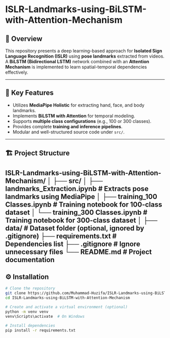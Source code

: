 # ISLR-Landmarks-using-BiLSTM-with-Attention-Mechanism

## 📘 Overview
This repository presents a deep learning-based approach for **Isolated Sign Language Recognition (ISLR)** using **pose landmarks** extracted from videos.  
A **BiLSTM (Bidirectional LSTM)** network combined with an **Attention Mechanism** is implemented to learn spatial-temporal dependencies effectively.

---

## 🧠 Key Features
- Utilizes **MediaPipe Holistic** for extracting hand, face, and body landmarks.
- Implements **BiLSTM with Attention** for temporal modeling.
- Supports **multiple class configurations** (e.g., 100 or 300 classes).
- Provides complete **training and inference pipelines**.
- Modular and well-structured source code under `src/`.

---

## 🏗️ Project Structure
ISLR-Landmarks-using-BiLSTM-with-Attention-Mechanism/
│
├── src/
│ ├── landmarks_Extraction.ipynb # Extracts pose landmarks using MediaPipe
│ ├── training_100 Classes.ipynb # Training notebook for 100-class dataset
│ └── training_300 Classes.ipynb # Training notebook for 300-class dataset
│
├── data/ # Dataset folder (optional, ignored by .gitignore)
├── requirements.txt # Dependencies list
├── .gitignore # Ignore unnecessary files
└── README.md # Project documentation
---

## ⚙️ Installation
```bash
# Clone the repository
git clone https://github.com/Muhammad-Huzifa/ISLR-Landmarks-using-BiLSTM-with-Attention-Mechanism.git
cd ISLR-Landmarks-using-BiLSTM-with-Attention-Mechanism

# Create and activate a virtual environment (optional)
python -m venv venv
venv\Scripts\activate  # On Windows

# Install dependencies
pip install -r requirements.txt


